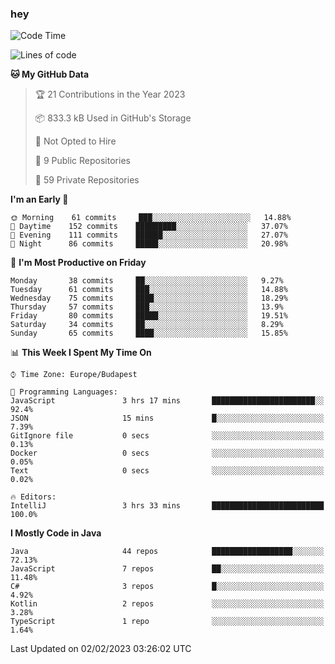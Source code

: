 ### hey

<!--START_SECTION:waka-->
![Code Time](http://img.shields.io/badge/Code%20Time-884%20hrs%2054%20mins-blue)

![Lines of code](https://img.shields.io/badge/From%20Hello%20World%20I%27ve%20Written-652%20Thousand%20lines%20of%20code-blue)

**🐱 My GitHub Data** 

> 🏆 21 Contributions in the Year 2023
 > 
> 📦 833.3 kB Used in GitHub's Storage 
 > 
> 🚫 Not Opted to Hire
 > 
> 📜 9 Public Repositories 
 > 
> 🔑 59 Private Repositories  
 > 
**I'm an Early 🐤** 

```text
🌞 Morning    61 commits     ███░░░░░░░░░░░░░░░░░░░░░░   14.88% 
🌆 Daytime    152 commits    █████████░░░░░░░░░░░░░░░░   37.07% 
🌃 Evening    111 commits    ██████░░░░░░░░░░░░░░░░░░░   27.07% 
🌙 Night      86 commits     █████░░░░░░░░░░░░░░░░░░░░   20.98%

```
📅 **I'm Most Productive on Friday** 

```text
Monday       38 commits     ██░░░░░░░░░░░░░░░░░░░░░░░   9.27% 
Tuesday      61 commits     ███░░░░░░░░░░░░░░░░░░░░░░   14.88% 
Wednesday    75 commits     ████░░░░░░░░░░░░░░░░░░░░░   18.29% 
Thursday     57 commits     ███░░░░░░░░░░░░░░░░░░░░░░   13.9% 
Friday       80 commits     █████░░░░░░░░░░░░░░░░░░░░   19.51% 
Saturday     34 commits     ██░░░░░░░░░░░░░░░░░░░░░░░   8.29% 
Sunday       65 commits     ████░░░░░░░░░░░░░░░░░░░░░   15.85%

```


📊 **This Week I Spent My Time On** 

```text
⌚︎ Time Zone: Europe/Budapest

💬 Programming Languages: 
JavaScript               3 hrs 17 mins       ███████████████████████░░   92.4% 
JSON                     15 mins             █░░░░░░░░░░░░░░░░░░░░░░░░   7.39% 
GitIgnore file           0 secs              ░░░░░░░░░░░░░░░░░░░░░░░░░   0.13% 
Docker                   0 secs              ░░░░░░░░░░░░░░░░░░░░░░░░░   0.05% 
Text                     0 secs              ░░░░░░░░░░░░░░░░░░░░░░░░░   0.02%

🔥 Editors: 
IntelliJ                 3 hrs 33 mins       █████████████████████████   100.0%

```

**I Mostly Code in Java** 

```text
Java                     44 repos            ██████████████████░░░░░░░   72.13% 
JavaScript               7 repos             ██░░░░░░░░░░░░░░░░░░░░░░░   11.48% 
C#                       3 repos             █░░░░░░░░░░░░░░░░░░░░░░░░   4.92% 
Kotlin                   2 repos             ░░░░░░░░░░░░░░░░░░░░░░░░░   3.28% 
TypeScript               1 repo              ░░░░░░░░░░░░░░░░░░░░░░░░░   1.64%

```



 Last Updated on 02/02/2023 03:26:02 UTC
<!--END_SECTION:waka-->
